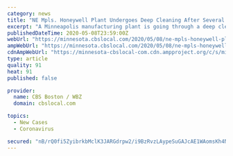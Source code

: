 ```yaml
---
category: news
title: "NE Mpls. Honeywell Plant Undergoes Deep Cleaning After Several Employees Test Positive For COVID-19"
excerpt: "A Minneapolis manufacturing plant is going through a deep cleaning after several employees tested positive for COVID-19. The Honeywell plant on Stinson Boulevard got its first positive case Monday. The company says there is no indication the employees contracted the virus while at work."
publishedDateTime: 2020-05-08T23:59:00Z
webUrl: "https://minnesota.cbslocal.com/2020/05/08/ne-mpls-honeywell-plant-undergoes-deep-cleaning-after-several-employees-test-positive-for-covid-19/"
ampWebUrl: "https://minnesota.cbslocal.com/2020/05/08/ne-mpls-honeywell-plant-undergoes-deep-cleaning-after-several-employees-test-positive-for-covid-19/amp/"
cdnAmpWebUrl: "https://minnesota-cbslocal-com.cdn.ampproject.org/c/s/minnesota.cbslocal.com/2020/05/08/ne-mpls-honeywell-plant-undergoes-deep-cleaning-after-several-employees-test-positive-for-covid-19/amp/"
type: article
quality: 91
heat: 91
published: false

provider:
  name: CBS Boston / WBZ
  domain: cbslocal.com

topics:
  - New Cases
  - Coronavirus

secured: "nB/rQ0fi5ZyibrkbMclK3JARGdrpw2/i9BzRvzLAypeSuGAJcAE1WAomsKh4Nh9EAkxMW9WOyv/MsyxKtV7UrcUgwpLMHXcb6cDdOSY2cDkrFtfurmnF2pgxryjXvhoZpU9ssBCVR5r5UpsfWomOBbHQFDiCwBxjaBiaObVIhFSY0MvhivWypl+doBeOysiNtXK3P78LXOEq0vUiEWLHj31Qmp1VLkVzcWoD6oaw7cS+nOzrRFwm0dj5uk+CRdgUSqX9t0BGJlB093d7gjFWh236gCtyjRPCjgnzMJSZ1FeMi+4DXxxyUrcVT+j17i05SQuiLbFIZu6PgGO3F4RttVTcQzEKFW403htjg9URfqjOm4rSAAQG5jLrjO/GT6JuLUd0gRXVV3RD73EJTT5+TdtwRBYQ/aL3llfxwOkWqi1GoulwTFXl5/Fp2NurmrQmjPVZNM2/tftB+KLPTzqJjEvdMaslNCrKhEJi1pCmlqw=;Lg/0D4p81zbtg6CtsHhZOw=="
---
```


